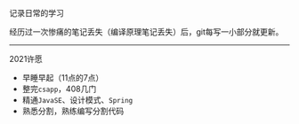记录日常的学习

经历过一次惨痛的笔记丢失（编译原理笔记丢失）后，git每写一小部分就更新。

----

2021许愿

- 早睡早起（11点的7点）
- 整完`csapp`，408几门
- 精通`JavaSE`、设计模式、`Spring`
- 熟悉分割，熟练编写分割代码

